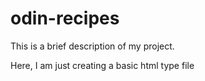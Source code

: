 # odin-recipes


This is a brief description of my project.

Here, I am just creating a basic html type file 
